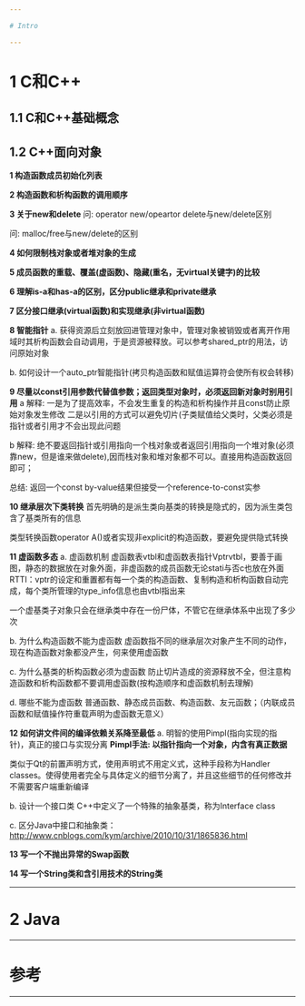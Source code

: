 ```yaml
---

# Intro

---
```


# 1 C和C++

## 1.1 C和C++基础概念

## 1.2 C++面向对象


**1 构造函数成员初始化列表**

**2 构造函数和析构函数的调用顺序**

**3 关于new和delete**
问: operator new/opeartor delete与new/delete区别

问: malloc/free与new/delete的区别

**4 如何限制栈对象或者堆对象的生成**

**5 成员函数的重载、覆盖(虚函数)、隐藏(重名，无virtual关键字)的比较**

**6 理解is-a和has-a的区别，区分public继承和private继承**

**7 区分接口继承(virtual函数)和实现继承(非virtual函数)**

**8 智能指针**
a. 获得资源后立刻放回进管理对象中，管理对象被销毁或者离开作用域时其析构函数会自动调用，于是资源被释放。可以参考shared_ptr的用法，访问原始对象

b. 如何设计一个auto_ptr智能指针(拷贝构造函数和赋值运算符会使所有权会转移)

**9 尽量以const引用参数代替值参数；返回类型对象时，必须返回新对象时别用引用**
a 解释:
一是为了提高效率，不会发生重复的构造和析构操作并且const防止原始对象发生修改
二是以引用的方式可以避免切片(子类赋值给父类时，父类必须是指针或者引用才不会出现此问题

b 解释:
绝不要返回指针或引用指向一个栈对象或者返回引用指向一个堆对象(必须靠new，但是谁来做delete),因而栈对象和堆对象都不可以。直接用构造函数返回即可；

总结: 返回一个const by-value结果但接受一个reference-to-const实参

**10 继承层次下类转换**
首先明确的是派生类向基类的转换是隐式的，因为派生类包含了基类所有的信息

类型转换函数operator A()或者实现非explicit的构造函数，要避免提供隐式转换

**11 虚函数多态**
a. 虚函数机制
虚函数表vtbl和虚函数表指针Vptrvtbl，要善于画图，静态的数据放在对象外面，非虚函数的成员函数无论stati与否c也放在外面RTTI：vptr的设定和重置都有每一个类的构造函数、复制构造和析构函数自动完成，每个类所管理的type_info信息也由vtbl指出来

一个虚基类子对象只会在继承类中存在一份尸体，不管它在继承体系中出现了多少次

b. 为什么构造函数不能为虚函数
虚函数指不同的继承层次对象产生不同的动作，现在构造函数对象都没产生，何来使用虚函数

c. 为什么基类的析构函数必须为虚函数
防止切片造成的资源释放不全，但注意构造函数和析构函数都不要调用虚函数(按构造顺序和虚函数机制去理解)

d. 哪些不能为虚函数
普通函数、静态成员函数、构造函数、友元函数；（内联成员函数和赋值操作符重载声明为虚函数无意义）

**12 如何讲文件间的编译依赖关系降至最低**
a. 明智的使用Pimpl(指向实现的指针)，真正的接口与实现分离
**Pimpl手法:  以指针指向一个对象，内含有真正数据**

类似于Qt的前置声明方式，使用声明式不用定义式，这种手段称为Handler classes。使得使用者完全与具体定义的细节分离了，并且这些细节的任何修改并不需要客户端重新编译

b. 设计一个接口类
C++中定义了一个特殊的抽象基类，称为Interface class

c. 区分Java中接口和抽象类：http://www.cnblogs.com/kym/archive/2010/10/31/1865836.html

**13 写一个不抛出异常的Swap函数**

**14 写一个String类和含引用技术的String类**

---

# 2 Java

---

# 参考

---
